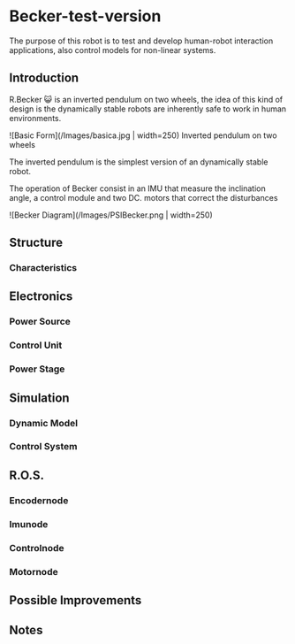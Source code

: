 # Becker-test-version
The purpose of this robot is to test and develop human-robot interaction
applications, also control models for non-linear systems.
## Introduction
R.Becker :smiley_cat: is an inverted pendulum on two wheels, the idea of
this kind of design is the dynamically stable robots are inherently safe 
to work in human environments.

![Basic Form](/Images/basica.jpg | width=250)
Inverted pendulum on two wheels

The inverted pendulum is the simplest version of an dynamically stable 
robot.

The operation of Becker consist in an IMU that measure the inclination
angle, a control module and two DC. motors that correct the disturbances

![Becker Diagram](/Images/PSIBecker.png | width=250)


## Structure
### Characteristics
## Electronics
### Power Source
### Control Unit
### Power Stage
## Simulation
### Dynamic Model
### Control System 
## R.O.S.
### Encodernode
### Imunode
### Controlnode
### Motornode
## Possible Improvements
## Notes
